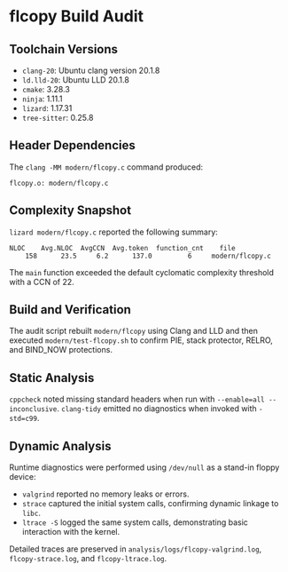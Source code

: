 # flcopy Build Audit

## Toolchain Versions
- `clang-20`: Ubuntu clang version 20.1.8
- `ld.lld-20`: Ubuntu LLD 20.1.8
- `cmake`: 3.28.3
- `ninja`: 1.11.1
- `lizard`: 1.17.31
- `tree-sitter`: 0.25.8

## Header Dependencies
The `clang -MM modern/flcopy.c` command produced:

```
flcopy.o: modern/flcopy.c
```

## Complexity Snapshot
`lizard modern/flcopy.c` reported the following summary:

```
NLOC    Avg.NLOC  AvgCCN  Avg.token  function_cnt    file
    158      23.5     6.2      137.0         6     modern/flcopy.c
```

The `main` function exceeded the default cyclomatic complexity threshold with a CCN of 22.

## Build and Verification
The audit script rebuilt `modern/flcopy` using Clang and LLD and then executed `modern/test-flcopy.sh` to confirm PIE, stack protector, RELRO, and BIND_NOW protections.

## Static Analysis

`cppcheck` noted missing standard headers when run with `--enable=all --inconclusive`.
`clang-tidy` emitted no diagnostics when invoked with `-std=c99`.

## Dynamic Analysis

Runtime diagnostics were performed using `/dev/null` as a stand-in floppy device:

- `valgrind` reported no memory leaks or errors.
- `strace` captured the initial system calls, confirming dynamic linkage to `libc`.
- `ltrace -S` logged the same system calls, demonstrating basic interaction with the kernel.

Detailed traces are preserved in `analysis/logs/flcopy-valgrind.log`, `flcopy-strace.log`, and `flcopy-ltrace.log`.
